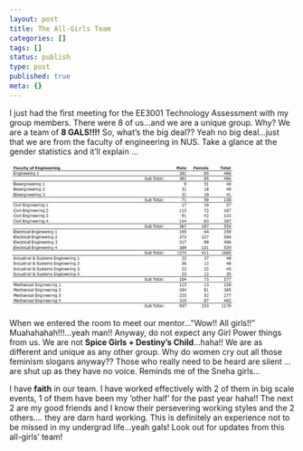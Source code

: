 ```yaml
---
layout: post
title: The All-Girls Team
categories: []
tags: []
status: publish
type: post
published: true
meta: {}
---
```

I just had the first meeting for the EE3001 Technology Assessment with my group members. There were 8 of us…and we are a unique group. Why? We are a team of **8 GALS!!!!** So, what’s the big deal?? Yeah no big deal…just that we are from the faculty of engineering in NUS. Take a glance at the gender statistics and it’ll explain …

![](/img/d.jpg)

When we entered the room to meet our mentor…"Wow!! All girls!!” Muahahahah!!!…yeah man!! Anyway, do not expect any Girl Power things from us. We are not **Spice Girls + Destiny’s Child**…haha!! We are as different and unique as any other group. Why do women cry out all those feminism slogans anyway?? Those who really need to be heard are silent …are shut up as they have no voice. Reminds me of the Sneha girls…

I have **faith** in our team. I have worked effectively with 2 of them in big scale events, 1 of them have been my ‘other half’ for the past year haha!! The next 2 are my good friends and I know their persevering working styles and the 2 others…. they are darn hard working. This is definitely an experience not to be missed in my undergrad life…yeah gals! Look out for updates from this all-girls’ team!
